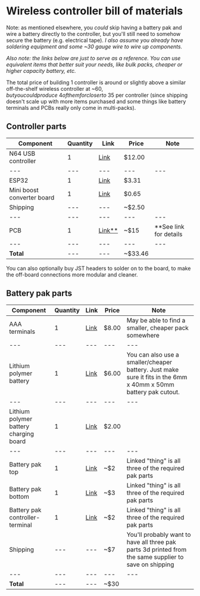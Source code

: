 # Wireless controller bill of materials
Note: as mentioned elsewhere, you *could* skip having a battery pak and wire a battery directly to the controller, but you'll still need to somehow secure the battery (e.g. electrical tape). *I also assume you already have soldering equipment and some ~30 gauge wire to wire up components.*

*Also note: the links below are just to serve as a reference. You can use equivalent items that better suit your needs, like bulk packs, cheaper or higher capacity battery, etc.*

The total price of building 1 controller is around or slightly above a similar off-the-shelf wireless controller at ~$60, but you could produce ~4 of them for closer to ~$35 per controller (since shipping doesn't scale up with more items purchased and some things like battery terminals and PCBs really only come in multi-packs).

## Controller parts

Component | Quantity | Link | Price | Note
--- | --- | --- | --- | ---
N64 USB controller | 1 | [Link](https://www.amazon.com/Classic-Controller-iNNEXT-Joystick-Raspberry/dp/B0744DW55H) | $12.00 | 
--- | --- | --- | --- | ---
ESP32 | 1 | [Link](https://www.aliexpress.com/item/32864722159.html) | $3.31 | 
Mini boost converter board | 1 | [Link](https://www.aliexpress.com/item/4000322419351.html) | $0.65 | 
Shipping | --- | --- | ~$2.50 | 
--- | --- | --- | --- | ---
PCB | 1 | [Link**](https://github.com/sfraint/wireless-n64-controller/blob/main/pcb/ordering.md) | ~$15 | **See link for details
--- | --- | --- | --- | ---
**Total** | --- | --- | ~$33.46 | 

You can also optionally buy JST headers to solder on to the board, to make the off-board connections more modular and cleaner.

## Battery pak parts

Component | Quantity | Link | Price | Note
--- | --- | --- | --- | ---
AAA terminals | 1 | [Link](https://www.amazon.com/12Pairs-Battery-Negative-Positive-Conversion/dp/B08Y5HVKLH) | $8.00 | May be able to find a smaller, cheaper pack somewhere
--- | --- | --- | --- | ---
Lithium polymer battery | 1 | [Link](https://www.aliexpress.com/item/1005003258173852.html) | $6.00 | You can also use a smaller/cheaper battery. Just make sure it fits in the 6mm x 40mm x 50mm battery pak cutout.
--- | --- | --- | --- | ---
Lithium polymer battery charging board | 1 | [Link](https://www.aliexpress.com/item/4000522397541.html) | $2.00 | 
--- | --- | --- | --- | ---
Battery pak top | 1 | [Link](https://www.thingiverse.com/thing:5028827) | ~$2 | Linked "thing" is all three of the required pak parts
Battery pak bottom | 1 | [Link](https://www.thingiverse.com/thing:5028827) | ~$3 | Linked "thing" is all three of the required pak parts
Battery pak controller-terminal | 1 | [Link](https://www.thingiverse.com/thing:5028827) | ~$2 | Linked "thing" is all three of the required pak parts
Shipping | --- | --- | ~$7 | You'll probably want to have all three pak parts 3d printed from the same supplier to save on shipping
--- | --- | --- | --- | ---
**Total** | --- | --- | ~$30 | 


